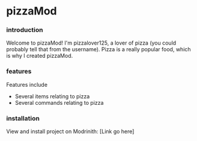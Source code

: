# pizzaMod
### introduction
Welcome to pizzaMod! I'm pizzalover125,
a lover of pizza (you could probably tell that 
from the username). Pizza is a really popular food,
which is why I created pizzaMod. 

### features
Features include
- Several items relating to pizza
- Several commands relating to pizza

### installation
View and install project on Modrinith: [Link go here]